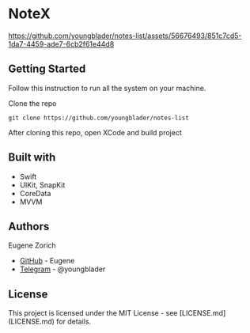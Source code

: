 # NoteX

https://github.com/youngblader/notes-list/assets/56676493/851c7cd5-1da7-4459-ade7-6cb2f61e44d8

## Getting Started

Follow this instruction to run all the system on your machine.

Clone the repo
```
git clone https://github.com/youngblader/notes-list
```

After cloning this repo, open XCode and build project

## Built with
 
* Swift
* UIKit, SnapKit
* CoreData
* MVVM

## Authors

Eugene Zorich
* [GitHub](https://github.com/youngblader) - Eugene
* [Telegram](https://t.me/youngblader) - @youngblader

## License

This project is licensed under the MIT License - see [LICENSE.md] (LICENSE.md) for details.

